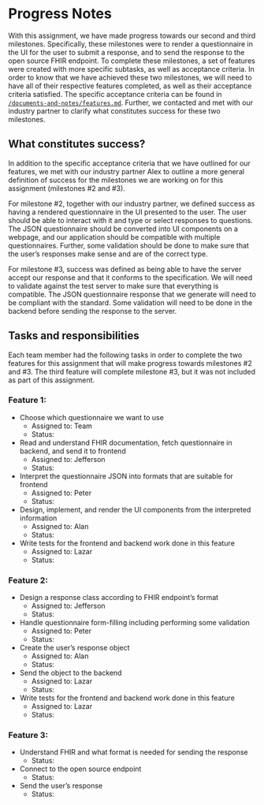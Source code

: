 # Progress Notes

With this assignment, we have made progress towards our second and third milestones. Specifically, these milestones were to render a questionnaire in the UI for the user to submit a response, and to send the response to the open source FHIR endpoint. To complete these milestones, a set of features were created with more specific subtasks, as well as acceptance criteria. In order to know that we have achieved these two milestones, we will need to have all of their respective features completed, as well as their acceptance criteria satisfied. The specific acceptance criteria can be found in [`/documents-and-notes/features.md`](features.md). Further, we contacted and met with our industry partner to clarify what constitutes success for these two milestones.

## What constitutes success?
In addition to the specific acceptance criteria that we have outlined for our features, we met with our industry partner Alex to outline a more general definition of success for the milestones we are working on for this assignment (milestones #2 and #3).

For milestone #2, together with our industry partner, we defined success as having a rendered questionnaire in the UI presented to the user. The user should be able to interact with it and type or select responses to questions. The JSON questionnaire should be converted into UI components on a webpage, and our application should be compatible with multiple questionnaires. Further, some validation should be done to make sure that the user’s responses make sense and are of the correct type.

For milestone #3, success was defined as being able to have the server accept our response and that it conforms to the specification. We will need to validate against the test server to make sure that everything is compatible. The JSON questionnaire response that we generate will need to be compliant with the standard. Some validation will need to be done in the backend before sending the response to the server.

## Tasks and responsibilities
Each team member had the following tasks in order to complete the two features for this assignment that will make progress towards milestones #2 and #3. The third feature will complete milestone #3, but it was not included as part of this assignment.
### Feature 1:
- Choose which questionnaire we want to use
  - Assigned to: Team
  - Status:
- Read and understand FHIR documentation, fetch questionnaire in backend, and send it to frontend
  - Assigned to: Jefferson
  - Status:
- Interpret the questionnaire JSON into formats that are suitable for frontend
  - Assigned to: Peter
  - Status:
- Design, implement, and render the UI components from the interpreted information
  - Assigned to: Alan
  - Status:
- Write tests for the frontend and backend work done in this feature
  - Assigned to: Lazar
  - Status:
### Feature 2:
- Design a response class according to FHIR endpoint’s format
  - Assigned to: Jefferson
  - Status:
- Handle questionnaire form-filling including performing some validation
  - Assigned to: Peter
  - Status:
- Create the user’s response object
  - Assigned to: Alan
  - Status:
- Send the object to the backend
  - Assigned to: Lazar
  - Status:
- Write tests for the frontend and backend work done in this feature
  - Assigned to: Lazar
  - Status:
### Feature 3:
- Understand FHIR and what format is needed for sending the response
  - Status:
- Connect to the open source endpoint
  - Status:
- Send the user’s response
  - Status:

